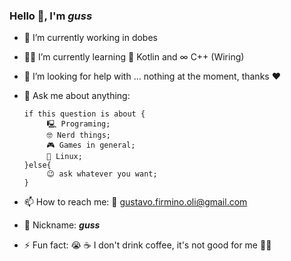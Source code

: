 ### Hello 🖖, I'm _guss_


- 🔭 I’m currently working in dobes
- 🧑‍🎓 I’m currently learning 📱 Kotlin  and ∞ C++ (Wiring) 
- 🤔 I’m looking for help with ... nothing at the moment, thanks :heart:
- 💬 Ask me about anything: 
    ```
    if this question is about {
         🖳 Programing;
         🤓 Nerd things;
         🎮 Games in general; 
         🐧 Linux;
    }else{
         😉 ask whatever you want;
    }
     ```

- 📫 How to reach me: 📨 gustavo.firmino.oli@gmail.com 
- 👾 Nickname: **_guss_**
- ⚡ Fun fact: 😭 ☕ I don't drink coffee, it's not good for me 😵‍💫  
